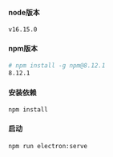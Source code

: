 #### node版本
```
v16.15.0
```
#### npm版本
```bash
# npm install -g npm@8.12.1
8.12.1
```
#### 安装依赖
```
npm install
```
#### 启动
```
npm run electron:serve
```
